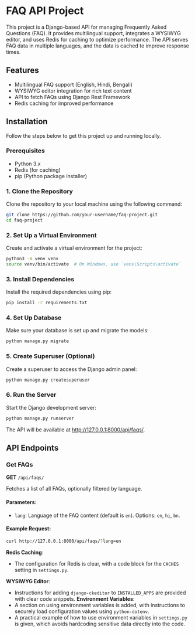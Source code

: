 # FAQ API Project

This project is a Django-based API for managing Frequently Asked Questions (FAQ). It provides multilingual support, integrates a WYSIWYG editor, and uses Redis for caching to optimize performance. The API serves FAQ data in multiple languages, and the data is cached to improve response times.

## Features
- Multilingual FAQ support (English, Hindi, Bengali)
- WYSIWYG editor integration for rich text content
- API to fetch FAQs using Django Rest Framework
- Redis caching for improved performance

## Installation

Follow the steps below to get this project up and running locally.

### Prerequisites
- Python 3.x
- Redis (for caching)
- pip (Python package installer)

### 1. Clone the Repository
Clone the repository to your local machine using the following command:

```bash
git clone https://github.com/your-username/faq-project.git
cd faq-project
```
### 2. Set Up a Virtual Environment
Create and activate a virtual environment for the project:

```bash
python3 -m venv venv
source venv/bin/activate  # On Windows, use `venv\Scripts\activate`
```
### 3. Install Dependencies
Install the required dependencies using pip:

```bash
pip install -r requirements.txt
```
### 4. Set Up Database
Make sure your database is set up and migrate the models:

```bash
python manage.py migrate
```

### 5. Create Superuser (Optional)
Create a superuser to access the Django admin panel:

```bash
python manage.py createsuperuser
```
### 6. Run the Server
Start the Django development server:

```bash
python manage.py runserver
```
The API will be available at http://127.0.0.1:8000/api/faqs/.

## API Endpoints

### Get FAQs
**GET** `/api/faqs/`

Fetches a list of all FAQs, optionally filtered by language.

#### Parameters:
- `lang`: Language of the FAQ content (default is `en`). Options: `en`, `hi`, `bn`.

#### Example Request:
```bash
curl http://127.0.0.1:8000/api/faqs/?lang=en
```
 **Redis Caching**:
   - The configuration for Redis is clear, with a code block for the `CACHES` setting in `settings.py`.

 **WYSIWYG Editor**:
   - Instructions for adding `django-ckeditor` to `INSTALLED_APPS` are provided with clear code snippets.
 **Environment Variables**:
   - A section on using environment variables is added, with instructions to securely load configuration values using `python-dotenv`.
   - A practical example of how to use environment variables in `settings.py` is given, which avoids hardcoding sensitive data directly into the code.
